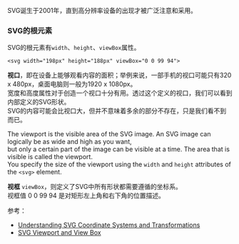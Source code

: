 SVG诞生于2001年，直到高分辨率设备的出现才被广泛注意和采用。

### SVG的根元素
SVG的根元素有`width`、`height`、`viewBox`属性。

```
<svg width="198px" height="188px" viewBox="0 0 99 94">
```

**视口**，即在设备上能够观看内容的面积；举例来说，一部手机的视口可能只有320 x 480px，桌面电脑则一般为1920 x 1080px。  
宽度和高度属性对于创造一个视口十分有用。透过这个定义的视口，我们可以看到内部定义的SVG形状。  
SVG的内容可能会比视口大，但并不意味着多余的部分不存在，只是我们看不到而已。

The viewport is the visible area of the SVG image. An SVG image can logically be as wide and high as you want,  
but only a certain part of the image can be visible at a time. The area that is visible is called the viewport.  
You specify the size of the viewport using the `width` and `height` attributes of the `<svg>` element.

**视框** `viewBox`，则定义了SVG中所有形状都需要遵循的坐标系。  
视框值 0 0 99 94 是对矩形左上角和右下角的位置描述。

参考：
- [Understanding SVG Coordinate Systems and Transformations](https://www.sarasoueidan.com/blog/svg-coordinate-systems/)
- [SVG Viewport and View Box](http://tutorials.jenkov.com/svg/svg-viewport-view-box.html)
